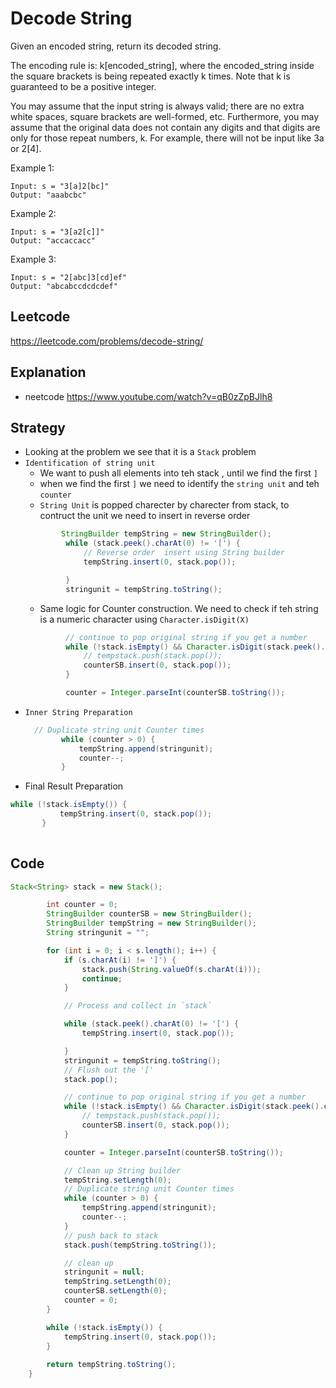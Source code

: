 # Decode String
Given an encoded string, return its decoded string.

The encoding rule is: k[encoded_string], where the encoded_string inside the square brackets is being repeated exactly k times. Note that k is guaranteed to be a positive integer.

You may assume that the input string is always valid; there are no extra white spaces, square brackets are well-formed, etc. Furthermore, you may assume that the original data does not contain any digits and that digits are only for those repeat numbers, k. For example, there will not be input like 3a or 2[4].

Example 1:
````
Input: s = "3[a]2[bc]"
Output: "aaabcbc"
````
Example 2:
````
Input: s = "3[a2[c]]"
Output: "accaccacc"
````
Example 3:
````
Input: s = "2[abc]3[cd]ef"
Output: "abcabccdcdcdef"
````
## Leetcode 
https://leetcode.com/problems/decode-string/ 

## Explanation
- neetcode https://www.youtube.com/watch?v=qB0zZpBJlh8 

## Strategy 
 - Looking at the problem we see that it is a `Stack` problem
 - `Identification of string unit` 
   - We want to push all elements into teh stack , until we find the first `]`
   - when we find the first `]` we need to identify the `string unit` and teh `counter`
   - `String Unit` is popped charecter by charecter from stack, to contruct the unit we need to insert in reverse order 
   ````java
           StringBuilder tempString = new StringBuilder();
          	while (stack.peek().charAt(0) != '[') {
                // Reverse order  insert using String builder
				tempString.insert(0, stack.pop());

			}
			stringunit = tempString.toString();
   ````
   - Same logic for Counter construction. We need to check if teh string is a numeric character using `Character.isDigit(X)`
   ````java
            // continue to pop original string if you get a number
			while (!stack.isEmpty() && Character.isDigit(stack.peek().charAt(0))) {
				// tempstack.push(stack.pop());
				counterSB.insert(0, stack.pop());
			}

			counter = Integer.parseInt(counterSB.toString());

   ````
  - `Inner String Preparation `
    ````java
      // Duplicate string unit Counter times
			while (counter > 0) {
				tempString.append(stringunit);
				counter--;
			}
    ````
 - Final Result Preparation 

 ````java
 while (!stack.isEmpty()) {
			tempString.insert(0, stack.pop());
		}
		
 ````
## Code 
````java
Stack<String> stack = new Stack();

		int counter = 0;
		StringBuilder counterSB = new StringBuilder();
		StringBuilder tempString = new StringBuilder();
		String stringunit = "";

		for (int i = 0; i < s.length(); i++) {
			if (s.charAt(i) != ']') {
				stack.push(String.valueOf(s.charAt(i)));
				continue;
			}

			// Process and collect in `stack`

			while (stack.peek().charAt(0) != '[') {
				tempString.insert(0, stack.pop());

			}
			stringunit = tempString.toString();
			// Flush out the '['
			stack.pop();

			// continue to pop original string if you get a number
			while (!stack.isEmpty() && Character.isDigit(stack.peek().charAt(0))) {
				// tempstack.push(stack.pop());
				counterSB.insert(0, stack.pop());
			}

			counter = Integer.parseInt(counterSB.toString());

			// Clean up String builder
			tempString.setLength(0);
			// Duplicate string unit Counter times
			while (counter > 0) {
				tempString.append(stringunit);
				counter--;
			}
			// push back to stack
			stack.push(tempString.toString());

			// clean up
			stringunit = null;
			tempString.setLength(0);
			counterSB.setLength(0);
			counter = 0;
		}

		while (!stack.isEmpty()) {
			tempString.insert(0, stack.pop());
		}
		
		return tempString.toString();
	}

````